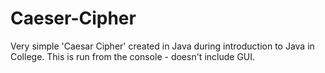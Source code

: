 # Caeser-Cipher
Very simple 'Caesar Cipher' created in Java during introduction to Java in College. This is run from the console - doesn't include GUI.
